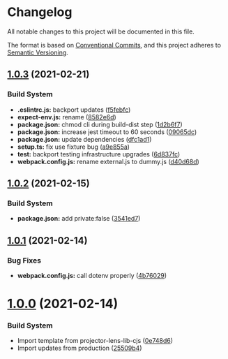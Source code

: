 # Changelog

All notable changes to this project will be documented in this file.

The format is based on [Conventional Commits][8], and this project adheres to
[Semantic Versioning][9].

## [1.0.3][10] (2021-02-21)

### Build System

- **.eslintrc.js:** backport updates ([f5febfc][11])
- **expect-env.js:** rename ([8582e6d][12])
- **package.json:** chmod cli during build-dist step ([1d2b6f7][13])
- **package.json:** increase jest timeout to 60 seconds ([09065dc][14])
- **package.json:** update dependencies ([dfc1ad1][15])
- **setup.ts:** fix use fixture bug ([a9e855a][16])
- **test:** backport testing infrastructure upgrades ([6d837fc][17])
- **webpack.config.js:** rename external.js to dummy.js ([d40d68d][18])

## [1.0.2][1] (2021-02-15)

### Build System

- **package.json:** add private:false ([3541ed7][2])

## [1.0.1][3] (2021-02-14)

### Bug Fixes

- **webpack.config.js:** call dotenv properly ([4b76029][4])

# [1.0.0][5] (2021-02-14)

### Build System

- Import template from projector-lens-lib-cjs ([0e748d6][6])
- Import updates from production ([25509b4][7])

[1]: https://github.com/Xunnamius/projector-lens-cli/compare/v1.0.1...v1.0.2
[2]:
  https://github.com/Xunnamius/projector-lens-cli/commit/3541ed70c217f9f86fc38a0aa4aaf901a9c40424
[3]: https://github.com/Xunnamius/projector-lens-cli/compare/v1.0.0...v1.0.1
[4]:
  https://github.com/Xunnamius/projector-lens-cli/commit/4b76029a0df9929fab072718f23a8c09cbed1beb
[5]:
  https://github.com/Xunnamius/projector-lens-cli/compare/0e748d6c92ca12ba7df846c9245eee0fd6b63e7c...v1.0.0
[6]:
  https://github.com/Xunnamius/projector-lens-cli/commit/0e748d6c92ca12ba7df846c9245eee0fd6b63e7c
[7]:
  https://github.com/Xunnamius/projector-lens-cli/commit/25509b42e6c451aacd3275ea140411147b41ead0
[8]: https://conventionalcommits.org
[9]: https://semver.org
[10]: https://github.com/Xunnamius/projector-lens-cli/compare/v1.0.2...v1.0.3
[11]:
  https://github.com/Xunnamius/projector-lens-cli/commit/f5febfc824418ba7fb7834c6765ed0b1c3583cff
[12]:
  https://github.com/Xunnamius/projector-lens-cli/commit/8582e6d65fb697fb718c94eeca214cad65d952d3
[13]:
  https://github.com/Xunnamius/projector-lens-cli/commit/1d2b6f784974f8bd5b6b48899f7e46e44f0a1233
[14]:
  https://github.com/Xunnamius/projector-lens-cli/commit/09065dc6d1facaf5f1a5f572487ff967bb170a62
[15]:
  https://github.com/Xunnamius/projector-lens-cli/commit/dfc1ad185b70ac694214046f9d2e94226f49d14c
[16]:
  https://github.com/Xunnamius/projector-lens-cli/commit/a9e855a28f9d263bb7dda68bc288e47ac2b06e07
[17]:
  https://github.com/Xunnamius/projector-lens-cli/commit/6d837fcdb1a34b9990567ed34d892462f098a492
[18]:
  https://github.com/Xunnamius/projector-lens-cli/commit/d40d68d2e59e6cb6dbe42c21fcd53f947a3771ba
